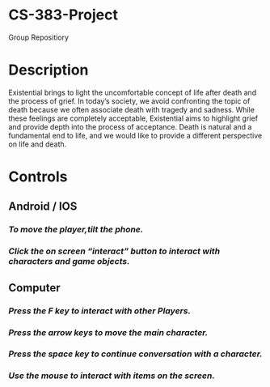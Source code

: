 # CS-383-Project
Group Repositiory

<html>
<body>

<h1>Description</h1>
</h3>Existential brings to light the uncomfortable concept of life after death and the process of grief. In today’s society, we avoid confronting the topic of death because we often associate death with tragedy and sadness. While these feelings are completely acceptable, Existential aims to highlight grief and provide depth into the process of acceptance. Death is natural and a fundamental end to life, and we would like to provide a different perspective on life and death.</h3>

<h1>Controls</h1>
<h2>Android / IOS</h2>
<h3><i> To move the player,tilt the phone.</i></h3>
<h3 ><i> Click the on screen “interact” button to interact with characters and game objects.</i></h3>

<h2>Computer</h2>
<h3><i>Press the F key to interact with other Players.</i></h3>
<h3><i>Press the arrow keys to move the main character.</i></h3>
<h3><i>Press the space key to continue conversation with a character.</i></h3>
<h3><i>Use the mouse to interact with items on the screen.</i></h3>
</body>
</html>

